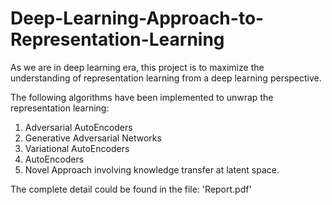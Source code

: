 # Deep-Learning-Approach-to-Representation-Learning

As we are in deep learning era, this project is to maximize the understanding of representation learning from a deep learning perspective.

The following algorithms have been implemented to unwrap the representation learning:
1. Adversarial AutoEncoders
2. Generative Adversarial Networks
3. Variational AutoEncoders
4. AutoEncoders
5. Novel Approach involving knowledge transfer at latent space.

The complete detail could be found in the file: 'Report.pdf'